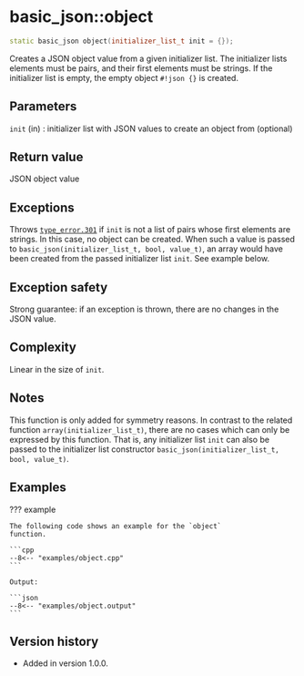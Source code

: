 # basic_json::object

```cpp
static basic_json object(initializer_list_t init = {});
```

Creates a JSON object value from a given initializer list. The initializer
lists elements must be pairs, and their first elements must be strings. If
the initializer list is empty, the empty object `#!json {}` is created.

## Parameters

`init` (in)
:   initializer list with JSON values to create an object from (optional)

## Return value

JSON object value

## Exceptions

Throws [`type_error.301`](../../home/exceptions.md#jsonexceptiontype_error301)
if `init` is not a list of pairs whose first
elements are strings. In this case, no object can be created. When such a
value is passed to `basic_json(initializer_list_t, bool, value_t)`,
an array would have been created from the passed initializer list `init`.
See example below.

## Exception safety

Strong guarantee: if an exception is thrown, there are no
changes in the JSON value.

## Complexity

Linear in the size of `init`.

## Notes

This function is only added for symmetry reasons. In contrast to the
related function `array(initializer_list_t)`, there are
no cases which can only be expressed by this function. That is, any
initializer list `init` can also be passed to the initializer list
constructor `basic_json(initializer_list_t, bool, value_t)`.
    
## Examples

??? example

    The following code shows an example for the `object`
    function.

    ```cpp
    --8<-- "examples/object.cpp"
    ```
    
    Output:
    
    ```json
    --8<-- "examples/object.output"
    ```

## Version history

- Added in version 1.0.0.

